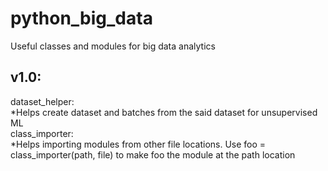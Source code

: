 # python_big_data
Useful classes and modules for big data analytics

v1.0:
-----
  dataset_helper:\
    *<space><space><space><space>Helps create dataset and batches from the said dataset for unsupervised ML \
  class_importer:\
    *<space><space><space><space>Helps importing modules from other file locations. Use foo = class_importer(path, file) to make foo the module at the path location
